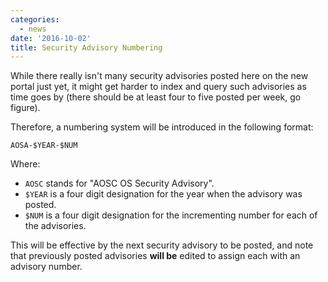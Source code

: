 ```yaml
---
categories:
  - news
date: '2016-10-02'
title: Security Advisory Numbering
---
```



While there really isn't many security advisories posted here on the new portal just yet, it might get harder to index and query such advisories as time goes by (there should be at least four to five posted per week, go figure).

Therefore, a numbering system will be introduced in the following format:

    AOSA-$YEAR-$NUM

Where:

- `AOSC` stands for "AOSC OS Security Advisory".
- `$YEAR` is a four digit designation for the year when the advisory was posted.
- `$NUM` is a four digit designation for the incrementing number for each of the advisories.

This will be effective by the next security advisory to be posted, and note that previously posted advisories **will be** edited to assign each with an advisory number.
